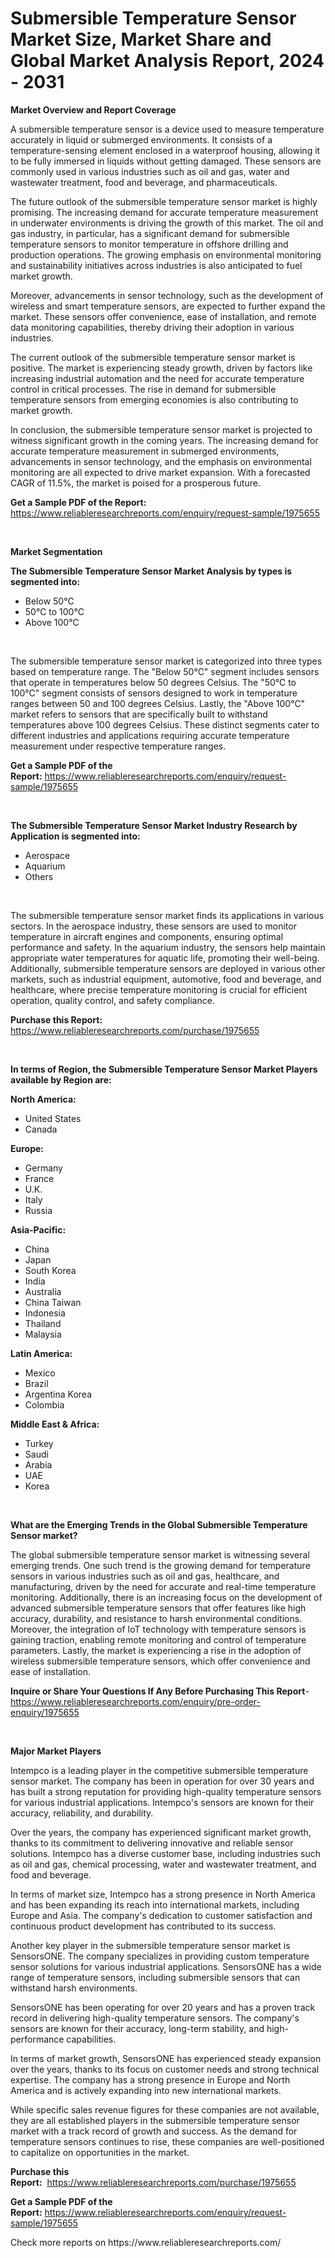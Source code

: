 <p><h1>Submersible Temperature Sensor Market Size, Market Share and Global Market Analysis Report, 2024 - 2031</h1></p><p><strong>Market Overview and Report Coverage</strong></p>
<p><p>A submersible temperature sensor is a device used to measure temperature accurately in liquid or submerged environments. It consists of a temperature-sensing element enclosed in a waterproof housing, allowing it to be fully immersed in liquids without getting damaged. These sensors are commonly used in various industries such as oil and gas, water and wastewater treatment, food and beverage, and pharmaceuticals.</p><p>The future outlook of the submersible temperature sensor market is highly promising. The increasing demand for accurate temperature measurement in underwater environments is driving the growth of this market. The oil and gas industry, in particular, has a significant demand for submersible temperature sensors to monitor temperature in offshore drilling and production operations. The growing emphasis on environmental monitoring and sustainability initiatives across industries is also anticipated to fuel market growth.</p><p>Moreover, advancements in sensor technology, such as the development of wireless and smart temperature sensors, are expected to further expand the market. These sensors offer convenience, ease of installation, and remote data monitoring capabilities, thereby driving their adoption in various industries.</p><p>The current outlook of the submersible temperature sensor market is positive. The market is experiencing steady growth, driven by factors like increasing industrial automation and the need for accurate temperature control in critical processes. The rise in demand for submersible temperature sensors from emerging economies is also contributing to market growth.</p><p>In conclusion, the submersible temperature sensor market is projected to witness significant growth in the coming years. The increasing demand for accurate temperature measurement in submerged environments, advancements in sensor technology, and the emphasis on environmental monitoring are all expected to drive market expansion. With a forecasted CAGR of 11.5%, the market is poised for a prosperous future.</p></p>
<p><strong>Get a Sample PDF of the Report:</strong> <a href="https://www.reliableresearchreports.com/enquiry/request-sample/1975655">https://www.reliableresearchreports.com/enquiry/request-sample/1975655</a></p>
<p>&nbsp;</p>
<p><strong>Market Segmentation</strong></p>
<p><strong>The Submersible Temperature Sensor Market Analysis by types is segmented into:</strong></p>
<p><ul><li>Below 50℃</li><li>50℃ to 100℃</li><li>Above 100℃</li></ul></p>
<p>&nbsp;</p>
<p><p>The submersible temperature sensor market is categorized into three types based on temperature range. The "Below 50℃" segment includes sensors that operate in temperatures below 50 degrees Celsius. The "50℃ to 100℃" segment consists of sensors designed to work in temperature ranges between 50 and 100 degrees Celsius. Lastly, the "Above 100℃" market refers to sensors that are specifically built to withstand temperatures above 100 degrees Celsius. These distinct segments cater to different industries and applications requiring accurate temperature measurement under respective temperature ranges.</p></p>
<p><strong>Get a Sample PDF of the Report:</strong>&nbsp;<a href="https://www.reliableresearchreports.com/enquiry/request-sample/1975655">https://www.reliableresearchreports.com/enquiry/request-sample/1975655</a></p>
<p>&nbsp;</p>
<p><strong>The Submersible Temperature Sensor Market Industry Research by Application is segmented into:</strong></p>
<p><ul><li>Aerospace</li><li>Aquarium</li><li>Others</li></ul></p>
<p>&nbsp;</p>
<p><p>The submersible temperature sensor market finds its applications in various sectors. In the aerospace industry, these sensors are used to monitor temperature in aircraft engines and components, ensuring optimal performance and safety. In the aquarium industry, the sensors help maintain appropriate water temperatures for aquatic life, promoting their well-being. Additionally, submersible temperature sensors are deployed in various other markets, such as industrial equipment, automotive, food and beverage, and healthcare, where precise temperature monitoring is crucial for efficient operation, quality control, and safety compliance.</p></p>
<p><strong>Purchase this Report:</strong>&nbsp; <a href="https://www.reliableresearchreports.com/purchase/1975655">https://www.reliableresearchreports.com/purchase/1975655</a></p>
<p>&nbsp;</p>
<p><strong>In terms of Region, the Submersible Temperature Sensor Market Players available by Region are:</strong></p>
<p>
    <p> <strong> North America: </strong>
        <ul>
            <li>United States</li>
            <li>Canada</li>
        </ul>
        </p> 
    <p> <strong> Europe: </strong>
        <ul>
            <li>Germany</li>
            <li>France</li>
            <li>U.K.</li>
            <li>Italy</li>
            <li>Russia</li>
        </ul>
        </p> 
    <p> <strong> Asia-Pacific: </strong>
        <ul>
            <li>China</li>
            <li>Japan</li>
            <li>South Korea</li>
            <li>India</li>
            <li>Australia</li>
            <li>China Taiwan</li>
            <li>Indonesia</li>
            <li>Thailand</li>
            <li>Malaysia</li>
        </ul>
        </p> 
    <p> <strong> Latin America: </strong>
        <ul>
            <li>Mexico</li>
            <li>Brazil</li>
            <li>Argentina Korea</li>
            <li>Colombia</li>
        </ul>
        </p> 
    <p> <strong> Middle East & Africa: </strong>
        <ul>
            <li>Turkey</li>
            <li>Saudi</li>
            <li>Arabia</li>
            <li>UAE</li>
            <li>Korea</li>
        </ul>
    </p>
    </p>
<p>&nbsp;</p>
<p><strong>What are the Emerging Trends in the Global Submersible Temperature Sensor market?</strong></p>
<p><p>The global submersible temperature sensor market is witnessing several emerging trends. One such trend is the growing demand for temperature sensors in various industries such as oil and gas, healthcare, and manufacturing, driven by the need for accurate and real-time temperature monitoring. Additionally, there is an increasing focus on the development of advanced submersible temperature sensors that offer features like high accuracy, durability, and resistance to harsh environmental conditions. Moreover, the integration of IoT technology with temperature sensors is gaining traction, enabling remote monitoring and control of temperature parameters. Lastly, the market is experiencing a rise in the adoption of wireless submersible temperature sensors, which offer convenience and ease of installation.</p></p>
<p><strong>Inquire or Share Your Questions If Any Before Purchasing This Report</strong>- <a href="https://www.reliableresearchreports.com/enquiry/pre-order-enquiry/1975655">https://www.reliableresearchreports.com/enquiry/pre-order-enquiry/1975655</a></p>
<p>&nbsp;</p>
<p><strong>Major Market Players</strong></p>
<p><p>Intempco is a leading player in the competitive submersible temperature sensor market. The company has been in operation for over 30 years and has built a strong reputation for providing high-quality temperature sensors for various industrial applications. Intempco's sensors are known for their accuracy, reliability, and durability.</p><p>Over the years, the company has experienced significant market growth, thanks to its commitment to delivering innovative and reliable sensor solutions. Intempco has a diverse customer base, including industries such as oil and gas, chemical processing, water and wastewater treatment, and food and beverage.</p><p>In terms of market size, Intempco has a strong presence in North America and has been expanding its reach into international markets, including Europe and Asia. The company's dedication to customer satisfaction and continuous product development has contributed to its success.</p><p>Another key player in the submersible temperature sensor market is SensorsONE. The company specializes in providing custom temperature sensor solutions for various industrial applications. SensorsONE has a wide range of temperature sensors, including submersible sensors that can withstand harsh environments.</p><p>SensorsONE has been operating for over 20 years and has a proven track record in delivering high-quality temperature sensors. The company's sensors are known for their accuracy, long-term stability, and high-performance capabilities.</p><p>In terms of market growth, SensorsONE has experienced steady expansion over the years, thanks to its focus on customer needs and strong technical expertise. The company has a strong presence in Europe and North America and is actively expanding into new international markets.</p><p>While specific sales revenue figures for these companies are not available, they are all established players in the submersible temperature sensor market with a track record of growth and success. As the demand for temperature sensors continues to rise, these companies are well-positioned to capitalize on opportunities in the market.</p></p>
<p><strong>Purchase this Report:</strong>&nbsp;&nbsp;<a href="https://www.reliableresearchreports.com/purchase/1975655">https://www.reliableresearchreports.com/purchase/1975655</a></p>
<p></p>
<p><strong>Get a Sample PDF of the Report:</strong>&nbsp;<a href="https://www.reliableresearchreports.com/enquiry/request-sample/1975655">https://www.reliableresearchreports.com/enquiry/request-sample/1975655</a></p>
<p>Check more reports on https://www.reliableresearchreports.com/</p>